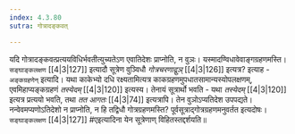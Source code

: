 ```yaml
---
index: 4.3.80
sutra: गोत्रादङ्कवत्

---
```

   यदि गोत्रादङ्कवत्प्रत्ययविधिर्भवतीत्युच्यतेऽण एवातिदेशः प्राप्नोति, न वुञः। यस्मादण्विधावेवाङ्गग्रहणमस्ति। `सङ्घाङ्कलक्षण`  [[4|3|127]]  इत्यादौ सूत्रेण वुञ्विधौ _गोत्रचरणाद्वुञ्_ [[4|3|126]]  इत्यत्र? इत्याह - `अङ्कग्रहणेन्` इत्यादि। यथा काकेभ्यो दधि रक्ष्यतामित्यत्र काकग्रहणमुपधातसामान्यस्योपलक्षणम्, एवमिहाप्यङ्कग्रहणं _तस्येदम्_ [[4|3|120]]  इत्यस्य। तेनायं सूत्रार्थो भवति - यथा _तस्येदम्_ [[4|3|120]]  इत्यत्र प्रत्ययो भवति, तथा _तत आगतः_ [[4|3|74]] इत्यत्रापि। तेन वुञोऽप्यतिदेश उपपद्यते। नन्वेवमप्यणोऽतिदेशो न प्राप्नोति, न हि तद्विधौ गोत्रग्रहणमस्ति? पूर्वसूत्राद्गोत्रग्रहणमनुवर्तत इत्यदोषः। `सङ्घाङ्कलक्षण`  [[4|3|127]]  #एइत्यादिना येन सूत्रेणाण् विहितस्तद्दर्शयति॥